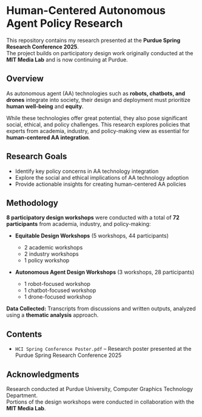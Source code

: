 # Human-Centered Autonomous Agent Policy Research

This repository contains my research presented at the **Purdue Spring Research Conference 2025**.  
The project builds on participatory design work originally conducted at the **MIT Media Lab** and is now continuing at Purdue.

## Overview
As autonomous agent (AA) technologies such as **robots, chatbots, and drones** integrate into society, their design and deployment must prioritize **human well-being** and **equity**.

While these technologies offer great potential, they also pose significant social, ethical, and policy challenges. This research explores policies that experts from academia, industry, and policy-making view as essential for **human-centered AA integration**.

## Research Goals
- Identify key policy concerns in AA technology integration
- Explore the social and ethical implications of AA technology adoption
- Provide actionable insights for creating human-centered AA policies

## Methodology
 **8 participatory design workshops** were conducted with a total of **72 participants** from academia, industry, and policy-making:

- **Equitable Design Workshops** (5 workshops, 44 participants)  
  - 2 academic workshops  
  - 2 industry workshops  
  - 1 policy workshop

- **Autonomous Agent Design Workshops** (3 workshops, 28 participants)  
  - 1 robot-focused workshop  
  - 1 chatbot-focused workshop  
  - 1 drone-focused workshop

**Data Collected:** Transcripts from discussions and written outputs, analyzed using a **thematic analysis** approach.

## Contents
- `HCI Spring Conference Poster.pdf` – Research poster presented at the Purdue Spring Research Conference 2025

## Acknowledgments
Research conducted at Purdue University, Computer Graphics Technology Department.  
Portions of the design workshops were conducted in collaboration with the **MIT Media Lab**.


